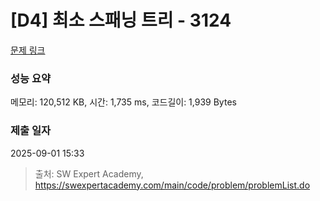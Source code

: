 # [D4] 최소 스패닝 트리 - 3124 

[문제 링크](https://swexpertacademy.com/main/code/problem/problemDetail.do?contestProbId=AV_mSnmKUckDFAWb) 

### 성능 요약

메모리: 120,512 KB, 시간: 1,735 ms, 코드길이: 1,939 Bytes

### 제출 일자

2025-09-01 15:33



> 출처: SW Expert Academy, https://swexpertacademy.com/main/code/problem/problemList.do
